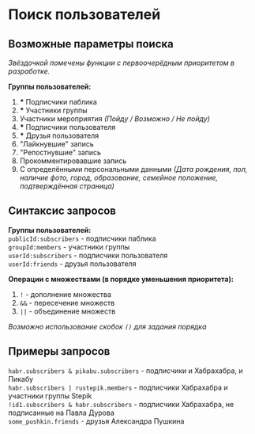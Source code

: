 # Поиск пользователей

## Возможные параметры поиска

*Звёздочкой помечены функции с первоочерёдным приоритетом в разработке.*

**Группы пользователей:**
1. **\*** Подписчики паблика
2. **\*** Участники группы
3. Участники мероприятия *(Пойду / Возможно / Не пойду)*
4. **\*** Подписчики пользователя
5. **\*** Друзья пользователя
6. "Лайкнувшие" запись
7. "Репостнувшие" запись
8. Прокомментировавшие запись
9. С определёнными персональными данными *(Дата рождения, пол, наличие фото, город, образование, семейное положение, подтверждённая страница)*

## Синтаксис запросов

**Группы пользователей:**  
`publicId:subscribers` - подписчики паблика  
`groupId:members` - участники группы  
`userId:subscribers` - подписчики пользователя  
`userId:friends` - друзья пользователя  

**Операции с множествами (в порядке уменьшения приоритета):**  
1. `!` - дополнение множества
2. `&&` - пересечение множеств
3. `||` - объединение множеств

*Возможно использование скобок `()` для задания порядка*

## Примеры запросов
`habr.subscribers & pikabu.subscribers` - подписчики и Хабрахабра, и Пикабу  
`habr.subscribers | rustepik.members` - подписчики Хабрахабра и участники группы Stepik  
`!id1.subscribers & habr.subscribers` - подписчики Хабрахабра, не подписанные на Павла Дурова  
`some_pushkin.friends` - друзья Александра Пушкина
